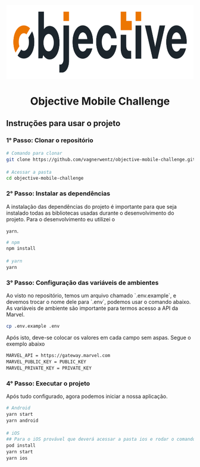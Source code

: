 <div align='center'>
  <img src='./.github/logo.png' width='100%' height='200'>

  <h1>Objective Mobile Challenge</h1>
</div>

<h2>Instruções para usar o projeto</h2>

<h3>1° Passo: Clonar o repositório</h3>

```bash
# Comando para clonar
git clone https://github.com/vagnerwentz/objective-mobile-challenge.git

# Acessar a pasta
cd objective-mobile-challenge
```

<h3>2° Passo: Instalar as dependências</h3>
A instalação das dependências do projeto é importante para que seja instalado todas as bibliotecas usadas durante o desenvolvimento do projeto.
Para o desenvolvimento eu utilizei o 

```yarn```.

```bash
# npm
npm install

# yarn
yarn
```

<h3>3° Passo: Configuração das variáveis de ambientes</h3>
Ao visto no repositório, temos um arquivo chamado `.env.example`, e devemos trocar o nome dele para `.env`, podemos usar o comando abaixo.
As variáveis de ambiente são importante para termos acesso a API da Marvel.

```bash
cp .env.example .env
```

Após isto, deve-se colocar os valores em cada campo sem aspas. Segue o exemplo abaixo

```bash
MARVEL_API = https://gateway.marvel.com
MARVEL_PUBLIC_KEY = PUBLIC_KEY
MARVEL_PRIVATE_KEY = PRIVATE_KEY
```

<h3>4° Passo: Executar o projeto</h3>

Após tudo configurado, agora podemos iniciar a nossa aplicação.

```bash
# Android
yarn start
yarn android

# iOS
## Para o iOS provável que deverá acessar a pasta ios e rodar o comando
pod install
yarn start
yarn ios
```
